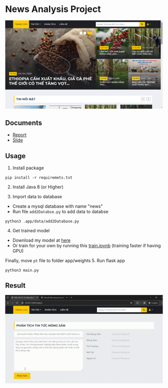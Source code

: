 # News Analysis Project
![Dashboard Layout](./documents/index.png)
## Documents
- [Report](documents/19133022_HongTienHao_Report.pdf)
- [Slide](documents/Presentation_Slide.pdf)

## Usage
1. Install package
```commandline
pip install -r requiremets.txt
```
2. Install Java 8 (or Higher)

3. Import data to database
- Create a mysql database with name "news"
- Run file `add2Databse.py` to add data to databse
```commandline
python3 .app/data/add2Database.py
```
4. Get trained model
- Download my model at [here](https://drive.google.com/file/d/1Bh0PjjOteQl9OLHaLKFJUo7pV2pKZmkg/view?usp=sharing)
- Or train for your own by running this [train.ipynb](./train/train.ipynb) (training faster if having GPU)

Finally, move `pt` file to folder app/weights
5. Run flask app
```commandline
python3 main.py
```
## Result
![Analysis Layout](./documents/analysis.gif)
